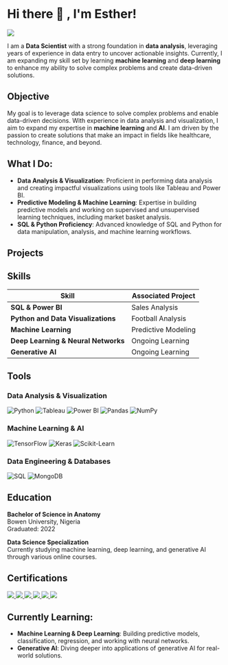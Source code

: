 # Hi there 👋 , I'm Esther!
<a href="https://www.linkedin.com/in/adeyeniesther/"><img src="https://img.shields.io/badge/-LinkedIn-0072b1?&style=for-the-badge&logo=linkedin&logoColor=white" /></a>

I am a **Data Scientist** with a strong foundation in **data analysis**, leveraging years of experience in data entry to uncover actionable insights.  Currently, I am expanding my skill set by learning **machine learning** and **deep learning** to enhance my ability to solve complex problems and create data-driven solutions.

## Objective
My goal is to leverage data science to solve complex problems and enable data-driven decisions. With experience in data analysis and visualization, I aim to expand my expertise in **machine learning** and **AI**. I am driven by the passion to create solutions that make an impact in fields like healthcare, technology, finance, and beyond.

## What I Do:
- **Data Analysis & Visualization**: Proficient in performing data analysis and creating impactful visualizations using tools like Tableau and Power BI.
- **Predictive Modeling & Machine Learning**: Expertise in building predictive models and working on supervised and unsupervised learning techniques, including market basket analysis.
- **SQL & Python Proficiency**: Advanced knowledge of SQL and Python for data manipulation, analysis, and machine learning workflows.

## Projects


## Skills

| Skill                                         | Associated Project         |
|-----------------------------------------------|----------------------------|
| **SQL & Power BI**                            | Sales Analysis              |
| **Python and Data Visualizations**            | Football Analysis           |
| **Machine Learning**                          | Predictive Modeling         |
| **Deep Learning & Neural Networks**           | Ongoing Learning            |
| **Generative AI**                             | Ongoing Learning            |

## Tools

### Data Analysis & Visualization
![Python](https://img.shields.io/badge/Python-3776AB?style=for-the-badge&logo=python&logoColor=white)
![Tableau](https://img.shields.io/badge/Tableau-E97627?style=for-the-badge&logo=tableau&logoColor=white)
![Power BI](https://img.shields.io/badge/Power%20BI-F2C811?style=for-the-badge&logo=powerbi&logoColor=black)
![Pandas](https://img.shields.io/badge/Pandas-150458?style=for-the-badge&logo=pandas&logoColor=white)
![NumPy](https://img.shields.io/badge/NumPy-013243?style=for-the-badge&logo=numpy&logoColor=white)

### Machine Learning & AI
![TensorFlow](https://img.shields.io/badge/TensorFlow-FF6F00?style=for-the-badge&logo=tensorflow&logoColor=white)
![Keras](https://img.shields.io/badge/Keras-D00000?style=for-the-badge&logo=keras&logoColor=white)
![Scikit-Learn](https://img.shields.io/badge/Scikit--Learn-F7931E?style=for-the-badge&logo=scikit-learn&logoColor=white)

### Data Engineering & Databases
![SQL](https://img.shields.io/badge/SQL-4479A1?style=for-the-badge&logo=sql&logoColor=white)
![MongoDB](https://img.shields.io/badge/MongoDB-47A248?style=for-the-badge&logo=mongodb&logoColor=white)

## Education

**Bachelor of Science in Anatomy**  
Bowen University, Nigeria  
Graduated: 2022

**Data Science Specialization**  
Currently studying machine learning, deep learning, and generative AI through various online courses.

## Certifications

<div>
    <a href="https://www.credly.com/badges/535d5309-1f96-474f-aafd-f8201159917a/public_url" target="_blank">
        <img src="https://img.shields.io/badge/-Introduction%20to%20Data%20Science-2962FF?&style=for-the-badge&logo=Cisco&logoColor=white" />
    </a>
    <a href="https://www.credly.com/badges/fc854bca-d6df-4f4e-86c5-01c203b10211/public_url" target="_blank">
        <img src="https://img.shields.io/badge/-Data%20Analytics%20Essentials-2962FF?&style=for-the-badge&logo=Cisco&logoColor=white" />
    </a>
    <a href="https://www.coursera.org/professional-certificates/ibm-data-science" target="_blank">
        <img src="https://img.shields.io/badge/-IBM%20AI%20Fundamentals-FF6F00?&style=for-the-badge&logo=IBM&logoColor=white" />
    </a>
    <a href="https://www.newhorizons.com/" target="_blank">
        <img src="https://img.shields.io/badge/-IC3%20Certification-FF5733?&style=for-the-badge&logo=New%20Horizons&logoColor=white" />
    </a>
    <a href="https://www.coursera.org/specializations/machine-learning" target="_blank">
        <img src="https://img.shields.io/badge/-Machine%20Learning%20Specialization-FF4500?&style=for-the-badge&logo=Coursera&logoColor=white" />
    </a>
    <a href="https://www.coursera.org/specializations/deep-learning" target="_blank">
        <img src="https://img.shields.io/badge/-Deep%20Learning%20Specialization-6C4FBB?&style=for-the-badge&logo=Coursera&logoColor=white" />
    </a>
</div>

## Currently Learning:
- **Machine Learning & Deep Learning**: Building predictive models, classification, regression, and working with neural networks.
- **Generative AI**: Diving deeper into applications of generative AI for real-world solutions.
